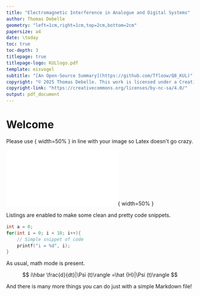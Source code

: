 ```yaml
---
title: "Electromagnetic Interference in Analogue and Digital Systems"
author: Thomas Debelle
geometry: "left=1cm,right=1cm,top=2cm,bottom=2cm"
papersize: a4
date: \today
toc: true
toc-depth: 3
titlepage: true
titlepage-logo: KULlogo.pdf
template: eisvogel
subtitle: "[An Open-Source Summary](https://github.com/Tfloow/Q8_KUL)"
copyright: "© 2025 Thomas Debelle. This work is licensed under a Creative Commons Attribution-NonCommercial-ShareAlike 4.0 International License."
copyright-link: "https://creativecommons.org/licenses/by-nc-sa/4.0/"
output: pdf_document
---
```



# Welcome

Please use { width=50% } in line with your image so Latex doesn't go crazy.

![Logo of KULeuven](KULlogo.pdf){ width=50% }

Listings are enabled to make some clean and pretty code snippets.

```c
int a = 0;
for(int i = 0; i < 10; i++){
    // Simple snippet of code
    printf("i = %d", i);
}
```

As usual, math mode is present.

$$
i\hbar \frac{d}{dt}|\Psi (t)\rangle =\hat {H}|\Psi (t)\rangle
$$

And there is many more things you can do just with a simple Markdown file!